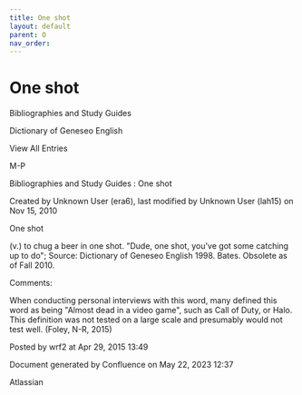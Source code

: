 ```yaml
---
title: One shot
layout: default
parent: O
nav_order:
---
```


# One shot

Bibliographies and Study Guides

Dictionary of Geneseo English

View All Entries

M-P

Bibliographies and Study Guides : One shot

Created by  Unknown User (era6), last modified by  Unknown User (lah15) on Nov 15, 2010

One shot

(v.) to chug a beer in one shot. &quot;Dude, one shot, you've got some catching up to do&quot;; Source: Dictionary of Geneseo English 1998. Bates. Obsolete as of Fall 2010.

Comments:

When conducting personal interviews with this word, many defined this word as being &quot;Almost dead in a video game&quot;, such as Call of Duty, or Halo. This definition was not tested on a large scale and presumably would not test well. (Foley, N-R, 2015)

Posted by wrf2 at Apr 29, 2015 13:49

Document generated by Confluence on May 22, 2023 12:37

Atlassian
